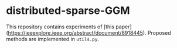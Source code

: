 # distributed-sparse-GGM

This repository contains experiments of [this paper] (https://ieeexplore.ieee.org/abstract/document/8918445). Proposed methods are implemented in `utils.py`.
